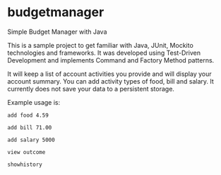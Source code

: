 # budgetmanager
Simple Budget Manager with Java

This is a sample project to get familiar with Java, JUnit, Mockito technologies and frameworks. It was developed using Test-Driven Development and implements Command and Factory Method patterns. 

It will keep a list of account activities you provide and will display your account summary. You can add activity types of food, bill and salary. It currently does not save your data to a persistent storage. 

Example usage is:

`add food 4.59`

`add bill 71.00`

`add salary 5000`

`view outcome`

`showhistory`
